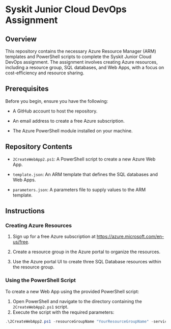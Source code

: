 # Syskit Junior Cloud DevOps Assignment

## Overview

This repository contains the necessary Azure Resource Manager (ARM) templates and PowerShell scripts to complete the Syskit Junior Cloud DevOps assignment. The assignment involves creating Azure resources, including a resource group, SQL databases, and Web Apps, with a focus on cost-efficiency and resource sharing.

## Prerequisites

Before you begin, ensure you have the following:


- A GitHub account to host the repository.
- An email address to create a free Azure subscription.

- The Azure PowerShell module installed on your machine.

## Repository Contents


- `2CreateWebApp2.ps1`: A PowerShell script to create a new Azure Web App.
- `template.json`: An ARM template that defines the SQL databases and Web Apps.

- `parameters.json`: A parameters file to supply values to the ARM template.

## Instructions

### Creating Azure Resources


1. Sign up for a free Azure subscription at https://azure.microsoft.com/en-us/free.
2. Create a resource group in the Azure portal to organize the resources.

3. Use the Azure portal UI to create three SQL Database resources within the resource group.

### Using the PowerShell Script

To create a new Web App using the provided PowerShell script:


1. Open PowerShell and navigate to the directory containing the `2CreateWebApp2.ps1` script.
2. Execute the script with the required parameters:

```powershell
.\2CreateWebApp2.ps1 -resourceGroupName "YourResourceGroupName" -servicePlanName "YourServicePlanName" -webAppName "YourWebAppName" -location "YourLocation"
